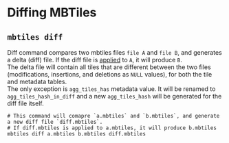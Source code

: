 # Diffing MBTiles

## `mbtiles diff`

Diff command compares two mbtiles files `file A` and `file B`, and generates a delta (diff) file. If the diff file
is [applied](mbtiles-copy.md#mbtiles-apply-patch) to `A`, it will produce `B`.  
The delta file will contain all tiles that are different between the two files (modifications, insertions, and deletions
as `NULL` values), for both the tile and metadata tables.  
The only exception is `agg_tiles_has` metadata value. It will be renamed to `agg_tiles_hash_in_diff` and a
new `agg_tiles_hash` will be generated for the diff file itself.

```shell
# This command will comapre `a.mbtiles` and `b.mbtiles`, and generate a new diff file `diff.mbtiles`.
# If diff.mbtiles is applied to a.mbtiles, it will produce b.mbtiles 
mbtiles diff a.mbtiles b.mbtiles diff.mbtiles
```
